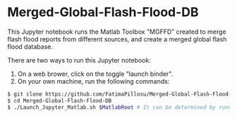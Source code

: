 # Merged-Global-Flash-Flood-DB
This Jupyter notebook runs the Matlab Toolbox "MGFFD" created to merge flash flood reports from different sources, and create a merged global flash flood database. 

There are two ways to run this Jupyter notebook:
1. On a web brower, click on the toggle "launch binder".
2. On your own machine, run the following commands:

```sh
$ git clone https://github.com/FatimaPillosu/Merged-Global-Flash-Flood-DB.git
$ cd Merged-Global-Flash-Flood-DB
$ ./Launch_Jupyter_Matlab.sh $MatlabRoot # It can be determined by running the command 'matlabroot' in the Matlab command line
```

